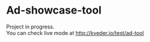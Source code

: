 # Ad-showcase-tool
Project in progress. <br>
You can check live mode at http://kveder.io/test/ad-tool 
